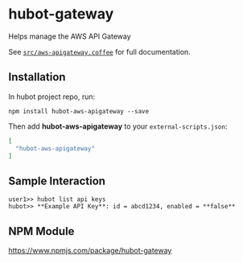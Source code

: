 # hubot-gateway

Helps manage the AWS API Gateway

See [`src/aws-apigateway.coffee`](src/aws-apigateway.coffee) for full documentation.

## Installation

In hubot project repo, run:

`npm install hubot-aws-apigateway --save`

Then add **hubot-aws-apigateway** to your `external-scripts.json`:

```json
[
  "hubot-aws-apigateway"
]
```

## Sample Interaction

```
user1>> hubot list api keys
hubot>> **Example API Key**: id = abcd1234, enabled = **false**
```

## NPM Module

https://www.npmjs.com/package/hubot-gateway

